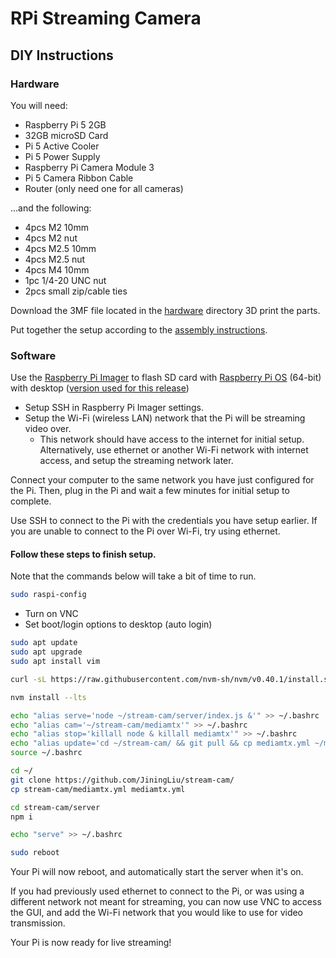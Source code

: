 # RPi Streaming Camera

## DIY Instructions

### Hardware

You will need:

- Raspberry Pi 5 2GB
- 32GB microSD Card
- Pi 5 Active Cooler
- Pi 5 Power Supply
- Raspberry Pi Camera Module 3
- Pi 5 Camera Ribbon Cable
- Router (only need one for all cameras)

...and the following:

- 4pcs M2 10mm
- 4pcs M2 nut
- 4pcs M2.5 10mm
- 4pcs M2.5 nut
- 4pcs M4 10mm
- 1pc 1/4-20 UNC nut
- 2pcs small zip/cable ties

Download the 3MF file located in the [hardware](./hardware) directory 3D print the parts.

Put together the setup according to the [assembly instructions](./hardware/ASSEMBLY.md).

### Software

Use the [Raspberry Pi Imager](https://www.raspberrypi.com/software/) to flash SD card with [Raspberry Pi OS](https://www.raspberrypi.com/software/operating-systems/) (64-bit) with desktop ([version used for this release](https://downloads.raspberrypi.com/raspios_arm64/images/raspios_arm64-2024-07-04/2024-07-04-raspios-bookworm-arm64.img.xz))
- Setup SSH in Raspberry Pi Imager settings.
- Setup the Wi-Fi (wireless LAN) network that the Pi will be streaming video over.
  - This network should have access to the internet for initial setup. Alternatively, use ethernet or another Wi-Fi network with internet access, and setup the streaming network later.

Connect your computer to the same network you have just configured for the Pi. Then, plug in the Pi and wait a few minutes for initial setup to complete.

Use SSH to connect to the Pi with the credentials you have setup earlier. If you are unable to connect to the Pi over Wi-Fi, try using ethernet.

#### Follow these steps to finish setup.

Note that the commands below will take a bit of time to run.

```bash
sudo raspi-config
```
- Turn on VNC
- Set boot/login options to desktop (auto login)

```bash
sudo apt update
sudo apt upgrade
sudo apt install vim

curl -sL https://raw.githubusercontent.com/nvm-sh/nvm/v0.40.1/install.sh | bash

nvm install --lts

echo "alias serve='node ~/stream-cam/server/index.js &'" >> ~/.bashrc
echo "alias cam='~/stream-cam/mediamtx'" >> ~/.bashrc
echo "alias stop='killall node & killall mediamtx'" >> ~/.bashrc
echo "alias update='cd ~/stream-cam/ && git pull && cp mediamtx.yml ~/mediamtx.yml && cd server && npm i'" >> ~/.bashrc
source ~/.bashrc

cd ~/
git clone https://github.com/JiningLiu/stream-cam/
cp stream-cam/mediamtx.yml mediamtx.yml

cd stream-cam/server
npm i

echo "serve" >> ~/.bashrc

sudo reboot
```

Your Pi will now reboot, and automatically start the server when it's on.

If you had previously used ethernet to connect to the Pi, or was using a different network not meant for streaming, you can now use VNC to access the GUI, and add the Wi-Fi network that you would like to use for video transmission.

Your Pi is now ready for live streaming!
